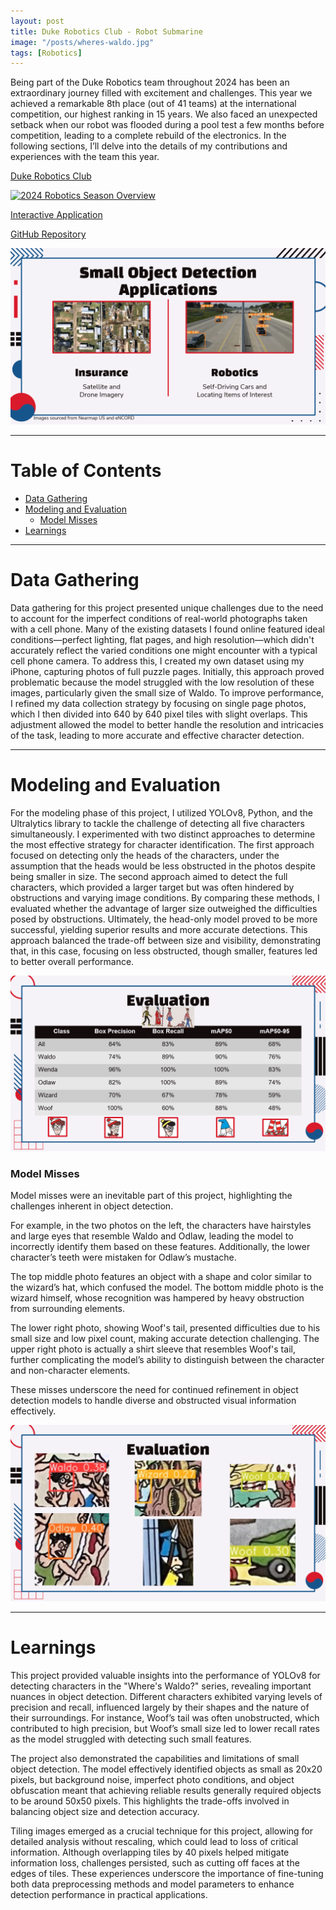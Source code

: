 ```yaml
---
layout: post
title: Duke Robotics Club - Robot Submarine
image: "/posts/wheres-waldo.jpg"
tags: [Robotics]
---
```


Being part of the Duke Robotics team throughout 2024 has been an extraordinary journey filled with excitement and challenges. This year we achieved a remarkable 8th place (out of 41 teams) at the international competition, our highest ranking in 15 years. We also faced an unexpected setback when our robot was flooded during a pool test a few months before competition, leading to a complete rebuild of the electronics. In the following sections, I’ll delve into the details of my contributions and experiences with the team this year.

<a href="https://www.duke-robotics.com" target="_blank">Duke Robotics Club</a>

[![2024 Robotics Season Overview](https://img.youtube.com/vi/hP1Sr-XBpaE/maxresdefault.jpg)](https://www.youtube.com/watch?v=hP1Sr-XBpaE)

<a href="https://huggingface.co/spaces/JaredBailey/WheresWaldo" target="_blank">Interactive Application</a>

<a href="https://github.com/JaredLBailey/wheres-waldo" target="_blank">GitHub Repository</a>

![alt text](/img/posts/small-object-detection-applications.png "Small Object Detection Applications")

___

# Table of Contents

- [Data Gathering](#data-gathering)
- [Modeling and Evaluation](#modeling-evaluation)
  - [Model Misses](#model-misses)
- [Learnings](#learnings)

___

# Data Gathering <a name="data-gathering"></a>


Data gathering for this project presented unique challenges due to the need to account for the imperfect conditions of real-world photographs taken with a cell phone. Many of the existing datasets I found online featured ideal conditions—perfect lighting, flat pages, and high resolution—which didn't accurately reflect the varied conditions one might encounter with a typical cell phone camera. To address this, I created my own dataset using my iPhone, capturing photos of full puzzle pages. Initially, this approach proved problematic because the model struggled with the low resolution of these images, particularly given the small size of Waldo. To improve performance, I refined my data collection strategy by focusing on single page photos, which I then divided into 640 by 640 pixel tiles with slight overlaps. This adjustment allowed the model to better handle the resolution and intricacies of the task, leading to more accurate and effective character detection.

___

# Modeling and Evaluation <a name="modeling-evaluation"></a>

For the modeling phase of this project, I utilized YOLOv8, Python, and the Ultralytics library to tackle the challenge of detecting all five characters simultaneously. I experimented with two distinct approaches to determine the most effective strategy for character identification. The first approach focused on detecting only the heads of the characters, under the assumption that the heads would be less obstructed in the photos despite being smaller in size. The second approach aimed to detect the full characters, which provided a larger target but was often hindered by obstructions and varying image conditions. By comparing these methods, I evaluated whether the advantage of larger size outweighed the difficulties posed by obstructions. Ultimately, the head-only model proved to be more successful, yielding superior results and more accurate detections. This approach balanced the trade-off between size and visibility, demonstrating that, in this case, focusing on less obstructed, though smaller, features led to better overall performance.

![alt text](/img/posts/waldo-evaluation.png "Model Evaluation")

### Model Misses <a name="model-misses"></a>

Model misses were an inevitable part of this project, highlighting the challenges inherent in object detection. 

For example, in the two photos on the left, the characters have hairstyles and large eyes that resemble Waldo and Odlaw, leading the model to incorrectly identify them based on these features. Additionally, the lower character’s teeth were mistaken for Odlaw’s mustache. 

The top middle photo features an object with a shape and color similar to the wizard’s hat, which confused the model. The bottom middle photo is the wizard himself, whose recognition was hampered by heavy obstruction from surrounding elements. 

The lower right photo, showing Woof's tail, presented difficulties due to his small size and low pixel count, making accurate detection challenging. The upper right photo is actually a shirt sleeve that resembles Woof's tail, further complicating the model’s ability to distinguish between the character and non-character elements. 

These misses underscore the need for continued refinement in object detection models to handle diverse and obstructed visual information effectively.

![alt text](/img/posts/waldo-model-miss.png "Model Miss")

___

# Learnings <a name="learnings"></a>

This project provided valuable insights into the performance of YOLOv8 for detecting characters in the "Where's Waldo?" series, revealing important nuances in object detection. Different characters exhibited varying levels of precision and recall, influenced largely by their shapes and the nature of their surroundings. For instance, Woof’s tail was often unobstructed, which contributed to high precision, but Woof’s small size led to lower recall rates as the model struggled with detecting such small features.

The project also demonstrated the capabilities and limitations of small object detection. The model effectively identified objects as small as 20x20 pixels, but background noise, imperfect photo conditions, and object obfuscation meant that achieving reliable results generally required objects to be around 50x50 pixels. This highlights the trade-offs involved in balancing object size and detection accuracy.

Tiling images emerged as a crucial technique for this project, allowing for detailed analysis without rescaling, which could lead to loss of critical information. Although overlapping tiles by 40 pixels helped mitigate information loss, challenges persisted, such as cutting off faces at the edges of tiles. These experiences underscore the importance of fine-tuning both data preprocessing methods and model parameters to enhance detection performance in practical applications.

